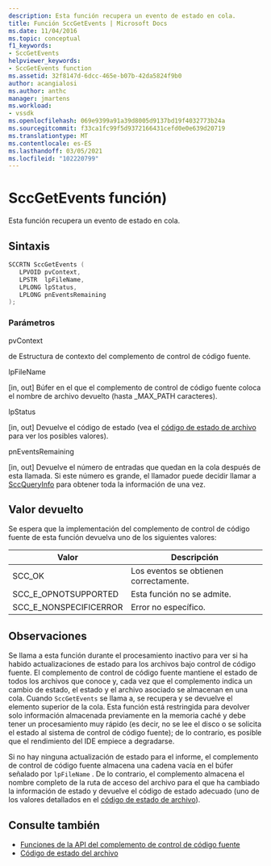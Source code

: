 ```yaml
---
description: Esta función recupera un evento de estado en cola.
title: Función SccGetEvents | Microsoft Docs
ms.date: 11/04/2016
ms.topic: conceptual
f1_keywords:
- SccGetEvents
helpviewer_keywords:
- SccGetEvents function
ms.assetid: 32f8147d-6dcc-465e-b07b-42da5824f9b0
author: acangialosi
ms.author: anthc
manager: jmartens
ms.workload:
- vssdk
ms.openlocfilehash: 069e9399a91a39d8005d9137bd19f4032773b24a
ms.sourcegitcommit: f33ca1fc99f5d9372166431cefd0e0e639d20719
ms.translationtype: MT
ms.contentlocale: es-ES
ms.lasthandoff: 03/05/2021
ms.locfileid: "102220799"
---
```

# <a name="sccgetevents-function"></a>SccGetEvents función)
Esta función recupera un evento de estado en cola.

## <a name="syntax"></a>Sintaxis

```cpp
SCCRTN SccGetEvents (
   LPVOID pvContext,
   LPSTR  lpFileName,
   LPLONG lpStatus,
   LPLONG pnEventsRemaining
);
```

### <a name="parameters"></a>Parámetros
 pvContext

de Estructura de contexto del complemento de control de código fuente.

 lpFileName

[in, out] Búfer en el que el complemento de control de código fuente coloca el nombre de archivo devuelto (hasta _MAX_PATH caracteres).

 lpStatus

[in, out] Devuelve el código de estado (vea el [código de estado de archivo](../extensibility/file-status-code-enumerator.md) para ver los posibles valores).

 pnEventsRemaining

[in, out] Devuelve el número de entradas que quedan en la cola después de esta llamada. Si este número es grande, el llamador puede decidir llamar a [SccQueryInfo](../extensibility/sccqueryinfo-function.md) para obtener toda la información de una vez.

## <a name="return-value"></a>Valor devuelto
 Se espera que la implementación del complemento de control de código fuente de esta función devuelva uno de los siguientes valores:

|Valor|Descripción|
|-----------|-----------------|
|SCC_OK|Los eventos se obtienen correctamente.|
|SCC_E_OPNOTSUPPORTED|Esta función no se admite.|
|SCC_E_NONSPECIFICERROR|Error no específico.|

## <a name="remarks"></a>Observaciones
 Se llama a esta función durante el procesamiento inactivo para ver si ha habido actualizaciones de estado para los archivos bajo control de código fuente. El complemento de control de código fuente mantiene el estado de todos los archivos que conoce y, cada vez que el complemento indica un cambio de estado, el estado y el archivo asociado se almacenan en una cola. Cuando `SccGetEvents` se llama a, se recupera y se devuelve el elemento superior de la cola. Esta función está restringida para devolver solo información almacenada previamente en la memoria caché y debe tener un procesamiento muy rápido (es decir, no se lee el disco o se solicita el estado al sistema de control de código fuente); de lo contrario, es posible que el rendimiento del IDE empiece a degradarse.

 Si no hay ninguna actualización de estado para el informe, el complemento de control de código fuente almacena una cadena vacía en el búfer señalado por `lpFileName` . De lo contrario, el complemento almacena el nombre completo de la ruta de acceso del archivo para el que ha cambiado la información de estado y devuelve el código de estado adecuado (uno de los valores detallados en el [código de estado de archivo](../extensibility/file-status-code-enumerator.md)).

## <a name="see-also"></a>Consulte también
- [Funciones de la API del complemento de control de código fuente](../extensibility/source-control-plug-in-api-functions.md)
- [Código de estado del archivo](../extensibility/file-status-code-enumerator.md)
